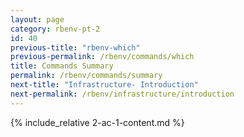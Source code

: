```yaml
---
layout: page
category: rbenv-pt-2
id: 40
previous-title: "rbenv-which"
previous-permalink: /rbenv/commands/which
title: Commands Summary
permalink: /rbenv/commands/summary
next-title: "Infrastructure- Introduction"
next-permalink: /rbenv/infrastructure/introduction
---
```


{% include_relative 2-ac-1-content.md %}
